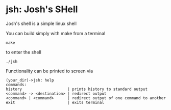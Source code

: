 # jsh: Josh's SHell

Josh's shell is a simple linux shell

You can build simply with make from a terminal

```
make
```
to enter the shell

```
./jsh
```

Functionality can be printed to screen via

```
(your_dir)->jsh: help
commands:
history                    | prints history to standard output
<command> -> <destination> | redirect output
<command> | <command>      | redirect output of one command to another
exit                       | exits terminal
```
